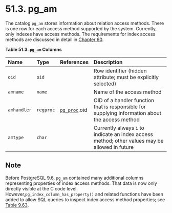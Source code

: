 # 51.3. pg\_am

The catalog `pg_am` stores information about relation access methods. There is one row for each access method supported by the system. Currently, only indexes have access methods. The requirements for index access methods are discussed in detail in [Chapter 60](https://www.postgresql.org/docs/10/static/indexam.html).

**Table 51.3. `pg_am` Columns**

| Name | Type | References | Description |
| :--- | :--- | :--- | :--- |
| `oid` | `oid` |  | Row identifier \(hidden attribute; must be explicitly selected\) |
| `amname` | `name` |  | Name of the access method |
| `amhandler` | `regproc` | [`pg_proc`](https://www.postgresql.org/docs/10/static/catalog-pg-proc.html).oid | OID of a handler function that is responsible for supplying information about the access method |
| `amtype` | `char` |  | Currently always `i` to indicate an index access method; other values may be allowed in future |

## Note

Before PostgreSQL 9.6, `pg_am` contained many additional columns representing properties of index access methods. That data is now only directly visible at the C code level. However,`pg_index_column_has_property()` and related functions have been added to allow SQL queries to inspect index access method properties; see [Table 9.63](https://www.postgresql.org/docs/10/static/functions-info.html#FUNCTIONS-INFO-CATALOG-TABLE).


